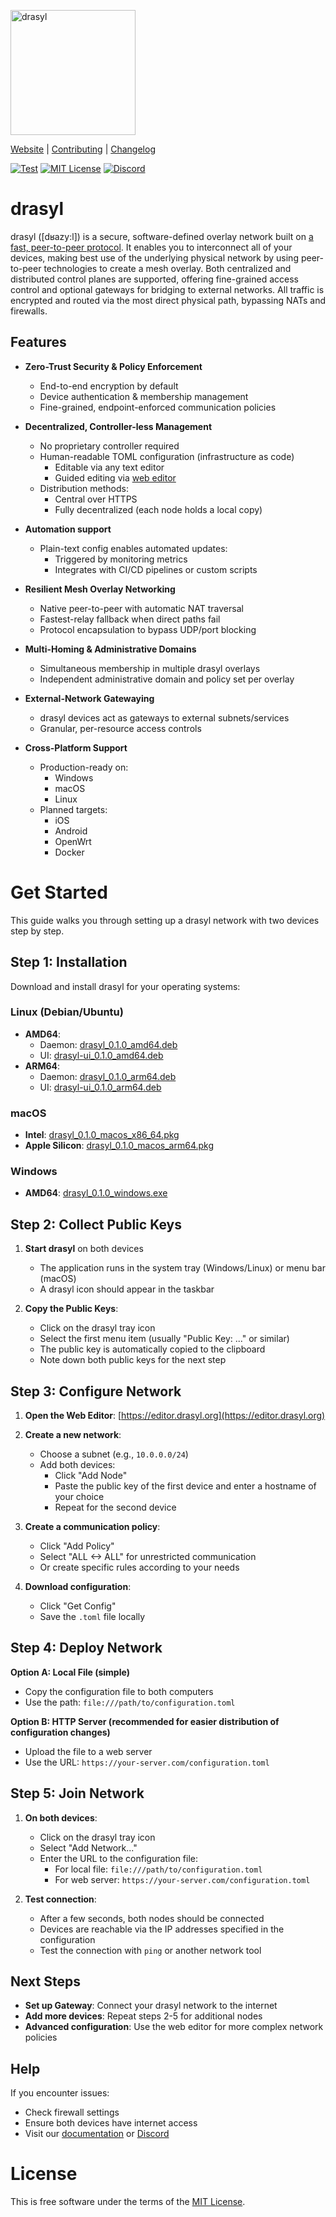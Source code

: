 [<img src="https://docs.drasyl.org/img/logo-text.svg" alt="drasyl" width="200"/>](https://drasyl.org)

[Website](https://drasyl.org) |
[Contributing](CONTRIBUTING.md) |
[Changelog](CHANGELOG.md)

[![Test](https://github.com/drasyl/drasyl-rs/actions/workflows/test.yml/badge.svg)](https://github.com/drasyl/drasyl-rs/actions/workflows/test.yml)
[![MIT License](https://img.shields.io/badge/license-MIT-blue)](https://opensource.org/licenses/MIT)
[![Discord](https://img.shields.io/discord/959492172560891905)](https://discord.gg/2tcZPy7BCu)

# drasyl

drasyl ([dʁazy:l]) is a secure, software-defined overlay network built on [a fast, peer-to-peer protocol](./drasyl-p2p).
It enables you to interconnect all of your devices, making best use of the underlying physical network by using peer-to-peer technologies to create a mesh overlay.
Both centralized and distributed control planes are supported, offering fine-grained access control and optional gateways for bridging to external networks.
All traffic is encrypted and routed via the most direct physical path, bypassing NATs and firewalls.

## Features

- **Zero-Trust Security & Policy Enforcement**
    - End-to-end encryption by default
    - Device authentication & membership management
    - Fine-grained, endpoint-enforced communication policies

- **Decentralized, Controller-less Management**
    - No proprietary controller required
    - Human-readable TOML configuration (infrastructure as code)
        - Editable via any text editor
        - Guided editing via [web editor](https://editor.drasyl.org)
    - Distribution methods:
        - Central over HTTPS
        - Fully decentralized (each node holds a local copy)

- **Automation support**
    - Plain-text config enables automated updates:
        - Triggered by monitoring metrics
        - Integrates with CI/CD pipelines or custom scripts

- **Resilient Mesh Overlay Networking**
    - Native peer-to-peer with automatic NAT traversal
    - Fastest-relay fallback when direct paths fail
    - Protocol encapsulation to bypass UDP/port blocking

- **Multi-Homing & Administrative Domains**
    - Simultaneous membership in multiple drasyl overlays
    - Independent administrative domain and policy set per overlay

- **External-Network Gatewaying**
    - drasyl devices act as gateways to external subnets/services
    - Granular, per-resource access controls

- **Cross-Platform Support**
  - Production-ready on:
      - Windows
      - macOS
      - Linux
  - Planned targets:
      - iOS
      - Android
      - OpenWrt
      - Docker

# Get Started

This guide walks you through setting up a drasyl network with two devices step by step.

## Step 1: Installation

Download and install drasyl for your operating systems:

### Linux (Debian/Ubuntu)

- **AMD64**: 
  - Daemon: [drasyl_0.1.0_amd64.deb](https://controller.drasyl.org/releases/0.1.0/linux-amd64/drasyl_0.1.0_amd64.deb)
  - UI: [drasyl-ui_0.1.0_amd64.deb](https://controller.drasyl.org/releases/0.1.0/linux-amd64/drasyl-ui_0.1.0_amd64.deb)
- **ARM64**: 
  - Daemon: [drasyl_0.1.0_arm64.deb](https://controller.drasyl.org/releases/0.1.0/linux-amd64/drasyl_0.1.0_arm64.deb)
  - UI: [drasyl-ui_0.1.0_arm64.deb](https://controller.drasyl.org/releases/0.1.0/linux-amd64/drasyl-ui_0.1.0_arm64.deb)

### macOS
- **Intel**: [drasyl_0.1.0_macos_x86_64.pkg](https://controller.drasyl.org/releases/0.1.0/macos-amd64/drasyl_0.1.0_macos_x86_64.pkg)
- **Apple Silicon**: [drasyl_0.1.0_macos_arm64.pkg](https://controller.drasyl.org/releases/0.1.0/macos-arm64/drasyl_0.1.0_macos_arm64.pkg)

### Windows
- **AMD64**: [drasyl_0.1.0_windows.exe](https://controller.drasyl.org/releases/0.1.0/windows-amd64/drasyl_0.1.0_windows.exe)

## Step 2: Collect Public Keys

1. **Start drasyl** on both devices
   - The application runs in the system tray (Windows/Linux) or menu bar (macOS)
   - A drasyl icon should appear in the taskbar

2. **Copy the Public Keys**:
   - Click on the drasyl tray icon
   - Select the first menu item (usually "Public Key: ..." or similar)
   - The public key is automatically copied to the clipboard
   - Note down both public keys for the next step

## Step 3: Configure Network

1. **Open the Web Editor**: [https://editor.drasyl.org](https://editor.drasyl.org)

2. **Create a new network**:
   - Choose a subnet (e.g., `10.0.0.0/24`)
   - Add both devices:
     - Click "Add Node"
     - Paste the public key of the first device and enter a hostname of your choice
     - Repeat for the second device

3. **Create a communication policy**:
   - Click "Add Policy"
   - Select "ALL <-> ALL" for unrestricted communication
   - Or create specific rules according to your needs

4. **Download configuration**:
   - Click "Get Config"
   - Save the `.toml` file locally

## Step 4: Deploy Network

**Option A: Local File (simple)**
- Copy the configuration file to both computers
- Use the path: `file:///path/to/configuration.toml`

**Option B: HTTP Server (recommended for easier distribution of configuration changes)**
- Upload the file to a web server
- Use the URL: `https://your-server.com/configuration.toml`

## Step 5: Join Network

1. **On both devices**:
   - Click on the drasyl tray icon
   - Select "Add Network..."
   - Enter the URL to the configuration file:
     - For local file: `file:///path/to/configuration.toml`
     - For web server: `https://your-server.com/configuration.toml`

2. **Test connection**:
   - After a few seconds, both nodes should be connected
   - Devices are reachable via the IP addresses specified in the configuration
   - Test the connection with `ping` or another network tool

## Next Steps

- **Set up Gateway**: Connect your drasyl network to the internet
- **Add more devices**: Repeat steps 2-5 for additional nodes
- **Advanced configuration**: Use the web editor for more complex network policies

## Help

If you encounter issues:
- Check firewall settings
- Ensure both devices have internet access
- Visit our [documentation](https://docs.drasyl.org) or [Discord](https://discord.gg/2tcZPy7BCu)

# License

This is free software under the terms of the [MIT License](LICENSE).
